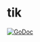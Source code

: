 # tik

[![GoDoc](https://godoc.org/github.com/pseidemann/tik?status.svg)](https://godoc.org/github.com/pseidemann/tik)

